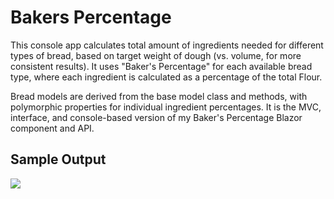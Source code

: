 # Bakers Percentage
This console app calculates total amount of ingredients needed for different types of bread, based on target weight of dough (vs. volume, for more consistent results). It uses "Baker's Percentage" for each available bread type, where each ingredient is calculated as a percentage of the total Flour. 

Bread models are derived from the base model class and methods, with polymorphic properties for individual ingredient percentages. It is the MVC, interface, and console-based version of my Baker's Percentage Blazor component and API.

## Sample Output
<img src="https://user-images.githubusercontent.com/83464025/178148617-b4830893-7e1b-4b18-914f-d10cad6e7f59.png">
